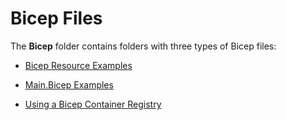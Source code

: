 # Bicep Files

The **Bicep** folder contains folders with three types of Bicep files:

- [Bicep Resource Examples](Resource-Examples/readme.md)

- [Main.Bicep Examples](main.bicep-Examples/readme.md)

- [Using a Bicep Container Registry](Bicep-Container-Registry/readme.md)
